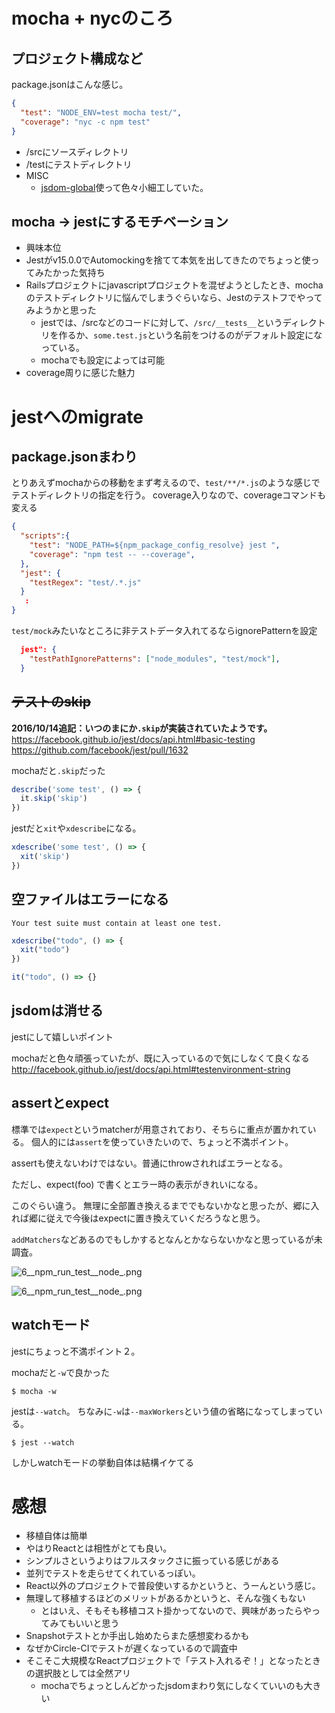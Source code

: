 
# mocha + nycのころ

## プロジェクト構成など

package.jsonはこんな感じ。

```package.json
{
  "test": "NODE_ENV=test mocha test/",
  "coverage": "nyc -c npm test"
}
```
* /srcにソースディレクトリ
* /testにテストディレクトリ
* MISC
	* [jsdom-global](https://github.com/rstacruz/jsdom-global)使って色々小細工していた。

## mocha -> jestにするモチベーション

* 興味本位
* Jestがv15.0.0でAutomockingを捨てて本気を出してきたのでちょっと使ってみたかった気持ち
* Railsプロジェクトにjavascriptプロジェクトを混ぜようとしたとき、mochaのテストディレクトリに悩んでしまうぐらいなら、Jestのテストフでやってみようかと思った
    * jestでは、/srcなどのコードに対して、`/src/__tests__`というディレクトリを作るか、`some.test.js`という名前をつけるのがデフォルト設定になっている。
    * mochaでも設定によっては可能
* coverage周りに感じた魅力


# jestへのmigrate

## package.jsonまわり

とりあえずmochaからの移動をまず考えるので、`test/**/*.js`のような感じでテストディレクトリの指定を行う。
coverage入りなので、coverageコマンドも変える

```package.json
{
  "scripts":{
    "test": "NODE_PATH=${npm_package_config_resolve} jest ",
    "coverage": "npm test -- --coverage",
  },
  "jest": {
    "testRegex": "test/.*.js"
  }
   :
}
```

`test/mock`みたいなところに非テストデータ入れてるならignorePatternを設定

```json
  jest": {
    "testPathIgnorePatterns": ["node_modules", "test/mock"],
  }
```

## ~~テストのskip~~

**2016/10/14追記：いつのまにか`.skip`が実装されていたようです。**
https://facebook.github.io/jest/docs/api.html#basic-testing
https://github.com/facebook/jest/pull/1632


mochaだと`.skip`だった

```js
describe('some test', () => {
  it.skip('skip')
})
```

jestだと`xit`や`xdescribe`になる。

```js
xdescribe('some test', () => {
  xit('skip')
})
```


## 空ファイルはエラーになる
```
Your test suite must contain at least one test.
```

```js
xdescribe("todo", () => {
  xit("todo")
})
```

```js
it("todo", () => {}
```

## jsdomは消せる
jestにして嬉しいポイント

mochaだと色々頑張っていたが、既に入っているので気にしなくて良くなる
http://facebook.github.io/jest/docs/api.html#testenvironment-string

## assertとexpect

標準では`expect`というmatcherが用意されており、そちらに重点が置かれている。
個人的には`assert`を使っていきたいので、ちょっと不満ポイント。

assertも使えないわけではない。普通にthrowされればエラーとなる。

ただし、expect(foo) で書くとエラー時の表示がきれいになる。

このぐらい違う。
無理に全部置き換えるまででもないかなと思ったが、郷に入れば郷に従えで今後はexpectに置き換えていくだろうなと思う。

`addMatchers`などあるのでもしかするとなんとかならないかなと思っているが未調査。

![6__npm_run_test__node_.png](https://qiita-image-store.s3.amazonaws.com/0/7307/825f40dd-6056-ef6c-6df9-44ede54e41f5.png "6__npm_run_test__node_.png")

![6__npm_run_test__node_.png](https://qiita-image-store.s3.amazonaws.com/0/7307/2539883c-87fb-08d6-9fbb-a572952c0827.png "6__npm_run_test__node_.png")


## watchモード

jestにちょっと不満ポイント２。

mochaだと`-w`で良かった

```
$ mocha -w
```

jestは`--watch`。
ちなみに`-w`は`--maxWorkers`という値の省略になってしまっている。

```
$ jest --watch
```

しかしwatchモードの挙動自体は結構イケてる

# 感想
* 移植自体は簡単
* やはりReactとは相性がとても良い。
* シンプルさというよりはフルスタックさに振っている感じがある
* 並列でテストを走らせてくれているっぽい。
* React以外のプロジェクトで普段使いするかというと、うーんという感じ。
* 無理して移植するほどのメリットがあるかというと、そんな強くもない
	* とはいえ、そもそも移植コスト掛かってないので、興味があったらやってみてもいいと思う
* Snapshotテストとか手出し始めたらまた感想変わるかも
* なぜかCircle-CIでテストが遅くなっているので調査中
* そこそこ大規模なReactプロジェクトで「テスト入れるぞ！」となったときの選択肢としては全然アリ
	* mochaでちょっとしんどかったjsdomまわり気にしなくていいのも大きい 
